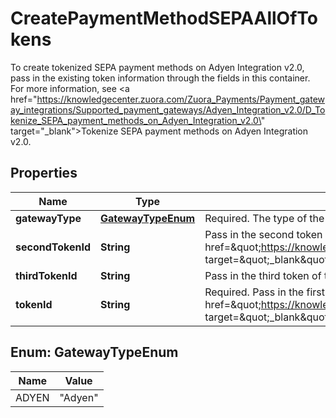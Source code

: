 

# CreatePaymentMethodSEPAAllOfTokens

To create tokenized SEPA payment methods on Adyen Integration v2.0, pass in the existing token information through the fields in this container. For more information, see <a href=\"https://knowledgecenter.zuora.com/Zuora_Payments/Payment_gateway_integrations/Supported_payment_gateways/Adyen_Integration_v2.0/D_Tokenize_SEPA_payment_methods_on_Adyen_Integration_v2.0\" target=\"_blank\">Tokenize SEPA payment methods on Adyen Integration v2.0</a>. 

## Properties

| Name | Type | Description | Notes |
|------------ | ------------- | ------------- | -------------|
|**gatewayType** | [**GatewayTypeEnum**](#GatewayTypeEnum) | Required.   The type of the payment gateway to generate the tokens. This field is case-sensitive.  |  [optional] |
|**secondTokenId** | **String** | Pass in the second token of the payment method. For more information, see &lt;a href&#x3D;\&quot;https://knowledgecenter.zuora.com/Zuora_Payments/Payment_gateway_integrations/Supported_payment_gateways/Adyen_Integration_v2.0/D_Tokenize_SEPA_payment_methods_on_Adyen_Integration_v2.0\&quot; target&#x3D;\&quot;_blank\&quot;&gt;Tokenize SEPA payment methods on Adyen Integration v2.0&lt;/a&gt;.  |  [optional] |
|**thirdTokenId** | **String** | Pass in the third token of the payment method.  |  [optional] |
|**tokenId** | **String** | Required.   Pass in the first token of the payment method. For more information, see &lt;a href&#x3D;\&quot;https://knowledgecenter.zuora.com/Zuora_Payments/Payment_gateway_integrations/Supported_payment_gateways/Adyen_Integration_v2.0/D_Tokenize_SEPA_payment_methods_on_Adyen_Integration_v2.0\&quot; target&#x3D;\&quot;_blank\&quot;&gt;Tokenize SEPA payment methods on Adyen Integration v2.0&lt;/a&gt;.  |  [optional] |



## Enum: GatewayTypeEnum

| Name | Value |
|---- | -----|
| ADYEN | &quot;Adyen&quot; |



